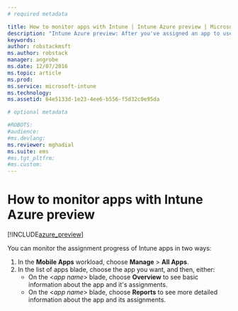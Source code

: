```yaml
---
# required metadata

title: How to monitor apps with Intune | Intune Azure preview | Microsoft Docs
description: "Intune Azure preview: After you've assigned an app to users or devices, use this information to help you monitor its status."
keywords:
author: robstackmsft
ms.author: robstack
manager: angrobe
ms.date: 12/07/2016
ms.topic: article
ms.prod:
ms.service: microsoft-intune
ms.technology:
ms.assetid: 64e5133d-1e23-4ee6-b556-f5d32c0e95da

# optional metadata

#ROBOTS:
#audience:
#ms.devlang:
ms.reviewer: mghadial
ms.suite: ems
#ms.tgt_pltfrm:
#ms.custom:
---
```


# How to monitor apps with Intune Azure preview

[!INCLUDE[azure_preview](../includes/azure_preview.md)]

You can monitor the assignment progress of Intune apps in two ways:

1. In the **Mobile Apps** workload, choose **Manage** > **All Apps**.
2. In the list of apps blade, choose the app you want, and then, either:
	- On the <*app name*> blade, choose **Overview** to see basic information about the app and it's assignments.
	- On the <*app name*> blade, choose **Reports** to see more detailed information about the app and its assignments.
